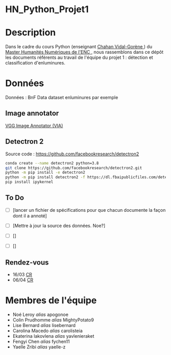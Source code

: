 # HN_Python_Projet1

# Description
Dans le cadre du cours Python (enseignant [Chahan Vidal-Gorène ](http://cv.hal.science/chahan-vidal-gorene)) du [Master Humanités Numériques de l'ENC ](https://www.chartes.psl.eu/fr/rubrique-admissions/master-humanites-numeriques), nous rassemblons dans ce dépôt les documents référents au travail de l'équipe du projet 1 : détection et classification d'enluminures.



# Données
Données : BnF Data dataset enluminures par exemple

## Image annotator
[VGG Image Annotator (VIA) ](https://www.robots.ox.ac.uk/~vgg/software/via/)

## Detectron 2

Source code : https://github.com/facebookresearch/detectron2

```bash
conda create --name detectron2 python=3.8
git clone https://github.com/facebookresearch/detectron2.git
python -m pip install -e detectron2
python -m pip install detectron2 -f https://dl.fbaipublicfiles.com/detectron2/wheels/cu111/torch1.8/index.html
pip install ipykernel
```
## To Do

- [ ] [lancer un fichier de spécifications pour que chacun documente la façon dont il a annoté]
- [ ] [Mettre à jour la source des données. Noe?]
- [ ] []
- [ ] []


## Rendez-vous
- 16/03 [CR](https://github.com/carolisteia/HN_Python_Projet1/blob/main/CR/CR_10mars)
- 06/04 [CR](https://github.com/carolisteia/HN_Python_Projet1/blob/main/CR/CR_6avril)

# Membres de l'équipe
- Noé Leroy *alias* apogonoe
- Colin Prudhomme *alias*  MightyPotato9
- Lise Bernard *alias* lisebernard
- Carolina Macedo *alias* carolisteia
- Ekaterina Iakovlena *alias* yavlenieraket
- Fengyi Chen *alias* fychen11
- Yaelle Zribi *alias* yaelle-z


